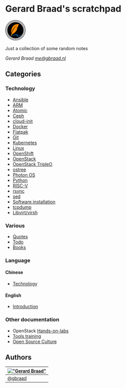Gerard Braad's scratchpad
===================

[!["Scribble"](https://raw.githubusercontent.com/gbraad/assets/gh-pages/icons/scribble-icon-64.png)](http://github.com/gbraad)

Just a collection of some random notes

_Gerard Braad <me@gbraad.nl>_


## Categories

### Technology

  * [Ansible](technology/ansible.md)
  * [ARM](technology/arm.md)
  * [Atomic](technology/atomic.md)
  * [Ceph](technology/ceph.md)
  * [cloud-init](technology/cloudinit.md)
  * [Docker](technology/docker.md)
  * [Flatpak](technology/flatpak.md)
  * [Git](technology/git.md)
  * [Kubernetes](technology/kubernetes/README.md)
  * [Linux](technology/linux.md)
  * [OpenShift](technology/openshift.md)
  * [OpenStack](technology/openstack/README.md)
  * [OpenStack TripleO](technology/openstack/tripleo.md)
  * [ostree](technology/ostree.md)
  * [Photon OS](technology/photonos.md)
  * [Python](technology/python.md)
  * [RISC-V](technology/riscv.md)
  * [rsync](technology/rsync.md)
  * [sed](technology/sed.md)
  * [Software installation](technology/install.md)
  * [tcpdump](technology/tcpdump.md)
  * [Libvirt/virsh](technology/virsh.md)


### Various

  * [Quotes](various/quotes.md)
  * [Todo](various/todo.md)
  * [Books](various/books.md)


### Language 

#### Chinese

  * [Technology](language/chinese/technology.md)


#### English

  * [Introduction](language/english/README.md)


### Other documentation

  * OpenStack [Hands-on-labs](https://github.com/gbraad/openstack-handsonlabs)
  * [Tools training](https://github.com/gbraad/tools-training)
  * [Open Source Culture](https://github.com/gbraad/open-source-culture)


Authors
-------

| [!["Gerard Braad"](http://gravatar.com/avatar/e466994eea3c2a1672564e45aca844d0.png?s=60)](http://gbraad.nl "Gerard Braad <me@gbraad.nl>") |
|---|
| [@gbraad](https://twitter.com/gbraad)  |
